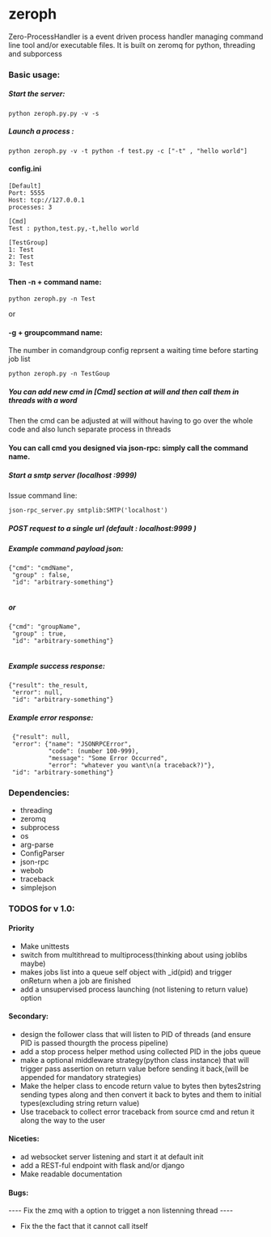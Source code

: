 # zeroph
Zero-ProcessHandler is a event driven process handler managing command line tool and/or executable files. It is built on zeromq for python, threading and subporcess


### Basic usage:

##### Start the server:

```
python zeroph.py.py -v -s

```

##### Launch a process :

```
python zeroph.py -v -t python -f test.py -c ["-t" , "hello world"]

```

#### config.ini
```
[Default]
Port: 5555
Host: tcp://127.0.0.1
processes: 3

[Cmd]
Test : python,test.py,-t,hello world

[TestGroup]
1: Test
2: Test
3: Test

```

#### Then -n + command name:
```
python zeroph.py -n Test

```
or
####  -g + groupcommand name:
The number in comandgroup config reprsent a waiting time before starting job list

```
python zeroph.py -n TestGoup

```

##### You can add new cmd in [Cmd] section at will and then call them in threads with a word
Then the cmd can be adjusted at will without having to go over the whole code and also lunch separate process in threads

#### You can call cmd you designed via json-rpc: simply call the command name. 

##### Start a smtp server (localhost :9999) 
Issue command line:
```
json-rpc_server.py smtplib:SMTP('localhost')

```

##### POST request to a single url (default : localhost:9999 )

##### Example command payload json:
```
{"cmd": "cmdName",
 "group" : false,
 "id": "arbitrary-something"}
 
```

##### or

```
{"cmd": "groupName",
 "group" : true,
 "id": "arbitrary-something"}
 
```
##### Example success response:
```
{"result": the_result,
 "error": null,
 "id": "arbitrary-something"}

```
##### Example error response:
```
 {"result": null,
 "error": {"name": "JSONRPCError",
           "code": (number 100-999),
           "message": "Some Error Occurred",
           "error": "whatever you want\n(a traceback?)"},
 "id": "arbitrary-something"}

```


### Dependencies:

- threading
- zeromq
- subprocess
- os
- arg-parse
- ConfigParser
- json-rpc
- webob
- traceback
- simplejson

### TODOS for v 1.0:

#### Priority 

- Make unittests
- switch from multithread to multiprocess(thinking about using joblibs maybe)
- makes jobs list into a queue self object with _id(pid) and trigger onReturn when a job are finished
- add a unsupervised process launching (not listening to return value) option

#### Secondary:

- design the follower class that will listen to PID of threads (and ensure PID is passed thourgth the process pipeline)
- add a stop process helper method using collected PID in the jobs queue
- make a optional middleware strategy(python class instance) that will trigger pass assertion on return value before sending it back,(will be appended for mandatory strategies)
- Make the helper class to encode return value to bytes then bytes2string sending types along and then convert it back to bytes and them to initial types(excluding string return value)
- Use traceback to collect error traceback from source cmd and retun it along the way to the user

#### Niceties:

- ad websocket server listening and start it at default init
- add a REST-ful endpoint with flask and/or django
- Make readable documentation

#### Bugs:
---- Fix the zmq with a option to trigget a non listenning thread ----
- Fix the the fact that it cannot call itself 


